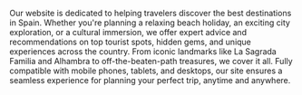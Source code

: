 Our website is dedicated to helping travelers discover the best destinations in Spain. 
Whether you're planning a relaxing beach holiday, an exciting city exploration, or a cultural 
immersion, we offer expert advice and recommendations on top tourist spots, hidden gems, and 
unique experiences across the country. From iconic landmarks like La Sagrada Familia and Alhambra 
to off-the-beaten-path treasures, we cover it all. Fully compatible with mobile phones, 
tablets, and desktops, our site ensures a seamless experience for planning your perfect trip, anytime and anywhere.
